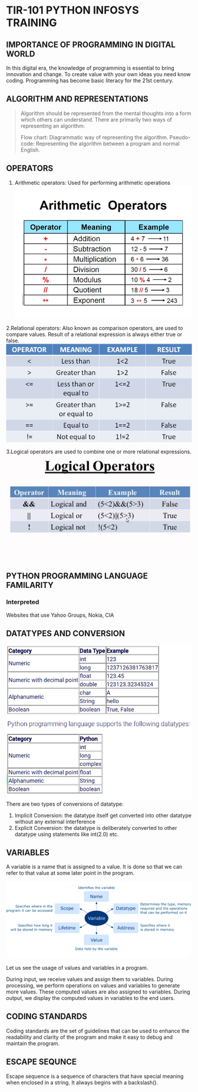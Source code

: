 # TIR-101 PYTHON INFOSYS TRAINING 

## IMPORTANCE OF PROGRAMMING IN DIGITAL WORLD
In this digital era, the knowledge of programming is essential to bring innovation and change. To create value with your own ideas you need know coding. Programming has become basic literacy for the 21st century.
  
## ALGORITHM AND REPRESENTATIONS
>Algorithm should be represented from the mental thoughts into a form which others can understand. There are primarily two ways of representing an algorithm:
>
>Flow chart: Diagrammatic way of representing the algorithm.
>Pseudo-code: Representing the algorithm between a program and normal English.</p>

## OPERATORS
1. Arithmetic operators: Used for performing arithmetic operations
![img1](https://github.com/Harleen1kaurH/Pythontut/blob/main/Arithmetic-operators.jpg)


2.Relational operators: Also known as comparison operators, are used to compare values. Result of a relational expression is always either true or false.
![img2](https://github.com/Harleen1kaurH/Pythontut/blob/main/Relational%20operators%20in%20C%2B%2B.png)


3.Logical operators are used to combine one or more relational expressions.
![img3](https://github.com/Harleen1kaurH/Pythontut/blob/main/maxresdefault%20(1).jpg)
 
## PYTHON PROGRAMMING LANGUAGE FAMILARITY

### Interpreted
Websites that use
Yahoo Groups, Nokia, CIA  

## DATATYPES AND CONVERSION

![img](https://github.com/Harleen1kaurH/Pythontut/blob/main/Screenshot%20(262).png)
There are two types of conversions of datatype:
1. Implicit Conversion: the datatype itself get converted into other datatype without any external interference
2. Explicit Conversion: the datatype is deliberately converted to other datatype using statements like int(2.0) etc. 


## VARIABLES
A variable is a name that is assigned to a value. It is done so that we can refer to that value at some later point in the program.

![img4](https://github.com/Harleen1kaurH/Pythontut/blob/main/Screenshot%20(263).png)

Let us see the usage of values and variables in a program.

During input, we receive values and assign them to variables.
During processing, we perform operations on values and variables to generate more values. These computed values are also assigned to variables.
During output, we display the computed values in variables to the end users.

## CODING STANDARDS

Coding standards are the set of guidelines that can be used to enhance the readability and clarity of the program and make it easy to debug and maintain the program.

## ESCAPE SEQUNCE
Escape sequence is a sequence of characters that have special meaning when enclosed in a string. It always begins with a backslash(\).
